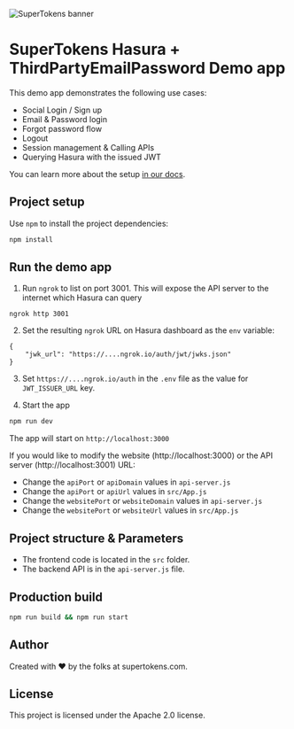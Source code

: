 ![SuperTokens banner](https://raw.githubusercontent.com/supertokens/supertokens-logo/master/images/Artboard%20%E2%80%93%2027%402x.png)

# SuperTokens Hasura + ThirdPartyEmailPassword Demo app

This demo app demonstrates the following use cases:

-   Social Login / Sign up
-   Email & Password login
-   Forgot password flow
-   Logout
-   Session management & Calling APIs
-   Querying Hasura with the issued JWT

You can learn more about the setup [in our docs](https://supertokens.com/docs/thirdpartyemailpassword/hasura-integration/with-jwt).

## Project setup

Use `npm` to install the project dependencies:

```bash
npm install
```

## Run the demo app

1. Run `ngrok` to list on port 3001. This will expose the API server to the internet which Hasura can query

```
ngrok http 3001
```

2. Set the resulting `ngrok` URL on Hasura dashboard as the `env` variable:

```
{
    "jwk_url": "https://....ngrok.io/auth/jwt/jwks.json"
}
```

3. Set `https://....ngrok.io/auth` in the `.env` file as the value for `JWT_ISSUER_URL` key.

4. Start the app

```bash
npm run dev
```

The app will start on `http://localhost:3000`

If you would like to modify the website (http://localhost:3000) or the API server (http://localhost:3001) URL:

-   Change the `apiPort` or `apiDomain` values in `api-server.js`
-   Change the `apiPort` or `apiUrl` values in `src/App.js`
-   Change the `websitePort` or `websiteDomain` values in `api-server.js`
-   Change the `websitePort` or `websiteUrl` values in `src/App.js`

## Project structure & Parameters

-   The frontend code is located in the `src` folder.
-   The backend API is in the `api-server.js` file.

## Production build

```bash
npm run build && npm run start
```

## Author

Created with :heart: by the folks at supertokens.com.

## License

This project is licensed under the Apache 2.0 license.
